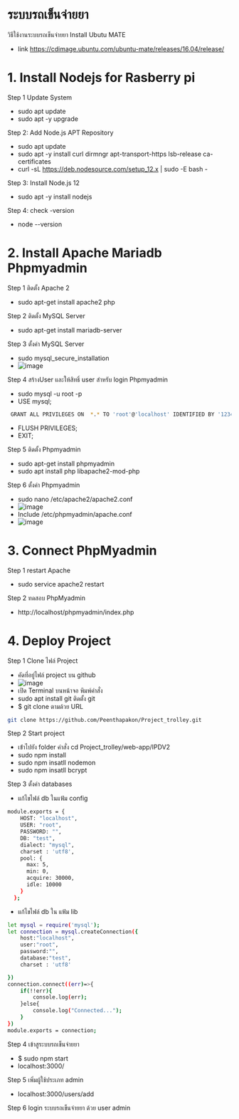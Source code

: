 # ระบบรถเข็นจ่ายยา
วิธีใช้งานระบบรถเข็นจ่ายยา
Install Ubutu MATE 
- link https://cdimage.ubuntu.com/ubuntu-mate/releases/16.04/release/
# 1. Install Nodejs  for  Rasberry pi 
Step 1 Update System
- sudo apt update
- sudo apt -y upgrade

Step 2: Add Node.js APT Repository
- sudo apt update
- sudo apt -y install curl dirmngr apt-transport-https lsb-release ca-certificates
- curl -sL https://deb.nodesource.com/setup_12.x | sudo -E bash -

Step 3: Install Node.js 12 
- sudo apt -y install nodejs

Step 4: check -version
- node --version
# 2. Install Apache Mariadb Phpmyadmin
Step 1 ติดตั้ง Apache 2 
- sudo apt-get install apache2 php 

Step 2 ติดตั้ง MySQL Server
- sudo apt-get install mariadb-server

Step 3 ตั้งค่า MySQL Server
- sudo mysql_secure_installation
- ![image](https://user-images.githubusercontent.com/73109808/119920829-27956080-bf97-11eb-8eda-331ae2ece5b5.png)

Step 4 สร้างUser และให้สิทธิ์ user สำหรับ login Phpmyadmin
- sudo mysql -u root -p
- USE mysql;
```bash
 GRANT ALL PRIVILEGES ON  *.* TO 'root'@'localhost' IDENTIFIED BY '123456' WITH GRANT OPTION;
```
- FLUSH PRIVILEGES;
- EXIT;

Step 5 ติดตั้ง Phpmyadmin
- sudo apt-get install phpmyadmin
- sudo apt install php libapache2-mod-php

Step 6 ตั้งค่า Phpmyadmin
- sudo nano /etc/apache2/apache2.conf
- ![image](https://user-images.githubusercontent.com/73109808/119921286-ecdff800-bf97-11eb-9b52-5dd6b0b74144.png)
- Include /etc/phpmyadmin/apache.conf
- ![image](https://user-images.githubusercontent.com/73109808/119921356-0c772080-bf98-11eb-8cfe-e94ad7d3fb46.png)

# 3. Connect PhpMyadmin
Step 1 restart Apache
- sudo service apache2 restart

Step 2 ทดสอบ PhpMyadmin
- http://localhost/phpmyadmin/index.php

# 4. Deploy Project
Step 1 Clone ไฟล์ Project 
- คัดที่อยู่ไฟล์ project บน github
- ![image](https://user-images.githubusercontent.com/73109808/119922222-95db2280-bf99-11eb-9de7-632940c4d7cc.png)
- เปิด Terminal บนหน้าจอ พิมพ์คำสั่ง
- sudo apt install git  ติดตั้ง git 
- $ git clone ตามด้วย URL
```bash
git clone https://github.com/Peenthapakon/Project_trolley.git
```
  
Step 2 Start project
- เข้่าไปยัง folder คำสั่ง cd Project_trolley/web-app/IPDV2
- sudo npm install 
- sudo npm insatll nodemon
- sudo npm insatll bcrypt

Step 3 ตั้งค่า databases 
- แก้ไขไฟล์ db ในแฟ้ม config 
```bash
module.exports = {
    HOST: "localhost",
    USER: "root",
    PASSWORD: "",
    DB: "test",
    dialect: "mysql",
    charset : 'utf8',
    pool: {
      max: 5,
      min: 0,
      acquire: 30000,
      idle: 10000
    }
  };
```
- แก้ไขไฟล์ db ใน แฟ้ม lib 
```bash
let mysql = require('mysql');
let connection = mysql.createConnection({
    host:"localhost",
    user:"root",
    password:"",
    database:"test",
    charset : 'utf8'

})
connection.connect((err)=>{
    if(!!err){
        console.log(err);
    }else{
        console.log("Connected...");
    }
})
module.exports = connection;
```

Step 4 เข้าสูระบบรถเข็นจ่ายยา
- $ sudo npm start
- localhost:3000/

Step 5 เพิ่มผู้ใช้ประเภท admin
- localhost:3000/users/add

Step 6 login ระบบรถเข็นจ่ายยา ด้วย user admin

